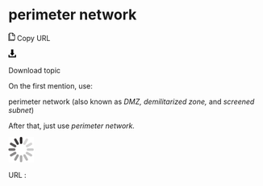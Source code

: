 # perimeter network

![Copy URL](media/perimeter-network/Copy.png)
Copy URL

![Download](media/perimeter-network/Download.png)

Download topic

On the first mention, use:

perimeter network (also known as *DMZ, demilitarized zone,* and *screened subnet*)

After that, just use *perimeter network.*

![In progress](media/perimeter-network/activity-large.gif)

URL :
